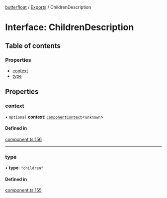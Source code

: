 [butterfloat](../README.md) / [Exports](../modules.md) / ChildrenDescription

# Interface: ChildrenDescription

## Table of contents

### Properties

- [context](ChildrenDescription.md#context)
- [type](ChildrenDescription.md#type)

## Properties

### context

• `Optional` **context**: [`ComponentContext`](ComponentContext.md)\<`unknown`\>

#### Defined in

[component.ts:156](https://github.com/WorldMaker/butterfloat/blob/d39706f/component.ts#L156)

___

### type

• **type**: ``"children"``

#### Defined in

[component.ts:155](https://github.com/WorldMaker/butterfloat/blob/d39706f/component.ts#L155)
